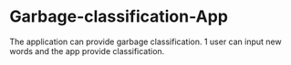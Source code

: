 # Garbage-classification-App
The application can provide garbage classification.
1 user can input new words and the app provide classification.
